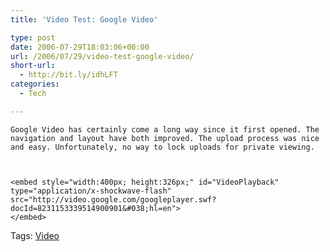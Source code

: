 ```yaml
---
title: 'Video Test: Google Video'

type: post
date: 2006-07-29T18:03:06+00:00
url: /2006/07/29/video-test-google-video/
short-url:
  - http://bit.ly/idhLFT
categories:
  - Tech

---
```

<div class='microid-mailto+http:sha1:f9fe1a421df1534e4e8d5b3b781ec2b99b121528'>
  
    Google Video has certainly come a long way since it first opened. The navigation and layout have both improved. The upload process was nice and easy. Unfortunately, no way to lock uploads for private viewing.
  
  
  
    <embed style="width:400px; height:326px;" id="VideoPlayback" type="application/x-shockwave-flash" src="http://video.google.com/googleplayer.swf?docId=8231153339514900901&#038;hl=en">
    </embed>
  
</div>

<div class="st-post-tags">
  Tags: <a href="http://www.cavort.org/tag/video/" title="Video" rel="tag">Video</a><br />
</div>